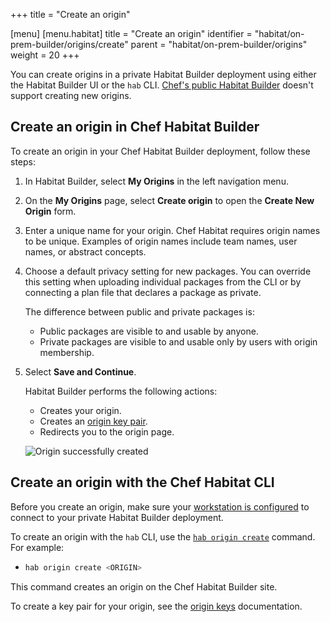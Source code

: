 +++
title = "Create an origin"

[menu]
  [menu.habitat]
    title = "Create an origin"
    identifier = "habitat/on-prem-builder/origins/create"
    parent = "habitat/on-prem-builder/origins"
    weight = 20
+++

You can create origins in a private Habitat Builder deployment using either the Habitat Builder UI or the `hab` CLI.
[Chef's public Habitat Builder](https://bldr.habitat.sh) doesn't support creating new origins.

## Create an origin in Chef Habitat Builder

To create an origin in your Chef Habitat Builder deployment, follow these steps:

1. In Habitat Builder, select **My Origins** in the left navigation menu.

1. On the **My Origins** page, select **Create origin** to open the **Create New Origin** form.

1. Enter a unique name for your origin. Chef Habitat requires origin names to be unique. Examples of origin names include team names, user names, or abstract concepts.

1. Choose a default privacy setting for new packages. You can override this setting when uploading individual packages from the CLI or by connecting a plan file that declares a package as private.

   The difference between public and private packages is:

   - Public packages are visible to and usable by anyone.
   - Private packages are visible to and usable only by users with origin membership.

1. Select **Save and Continue**.

   Habitat Builder performs the following actions:

   - Creates your origin.
   - Creates an [origin key pair](../origin_keys).
   - Redirects you to the origin page.

   ![Origin successfully created](/images/habitat/create-origin-done.png)

## Create an origin with the Chef Habitat CLI

Before you create an origin, make sure your [workstation is configured](../../install/workstation) to connect to your private Habitat Builder deployment.

To create an origin with the `hab` CLI, use the [`hab origin create`](/habitat/habitat_cli/#hab-origin-create) command. For example:

- ```bash
  hab origin create <ORIGIN>
  ```

This command creates an origin on the Chef Habitat Builder site.

To create a key pair for your origin, see the [origin keys](../origin_keys) documentation.
